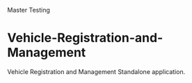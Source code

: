Master Testing
# Vehicle-Registration-and-Management
Vehicle Registration and Management Standalone application.
